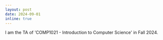 ```yaml
---
layout: post
date: 2024-09-01
inline: true
---
```


I am the TA of 'COMP1021 - Introduction to Computer Science' in Fall 2024.